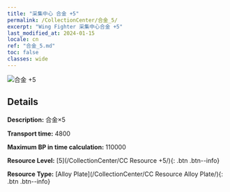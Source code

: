 ```yaml
---
title: "采集中心 合金 +5"
permalink: /CollectionCenter/合金_5/
excerpt: "Wing Fighter 采集中心合金 +5"
last_modified_at: 2024-01-15
locale: cn
ref: "合金_5.md"
toc: false
classes: wide
---
```



![合金 +5](/images/cc/CC_Alloy_Plate_5.png)

## Details

  **Description:** 合金×5

  **Transport time:** 4800

  **Maximum BP in time calculation:** 110000

  **Resource Level:** [5](/CollectionCenter/CC Resource +5/){: .btn .btn--info}

  **Resource Type:** [Alloy Plate](/CollectionCenter/CC Resource Alloy Plate/){: .btn .btn--info}

